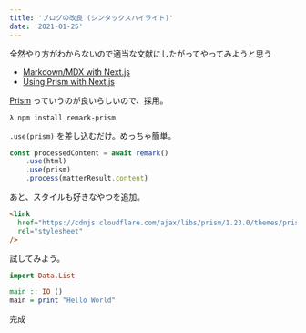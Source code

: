 ```yaml
---
title: 'ブログの改良 (シンタックスハイライト)'
date: '2021-01-25'
---
```


全然やり方がわからないので適当な文献にしたがってやってみようと思う

- [Markdown/MDX with Next.js](https://nextjs.org/blog/markdown)
- [Using Prism with Next.js](https://nextjs-prism.vercel.app/prism)

[Prism](https://prismjs.com/) っていうのが良いらしいので、採用。

```shell
λ npm install remark-prism
```

`.use(prism)` を差し込むだけ。めっちゃ簡単。

```ts
const processedContent = await remark()
    .use(html)
    .use(prism)
    .process(matterResult.content)
```

あと、スタイルも好きなやつを追加。

```html
<link
  href="https://cdnjs.cloudflare.com/ajax/libs/prism/1.23.0/themes/prism-tomorrow.min.css"
  rel="stylesheet"
/>
```

試してみよう。

```haskell
import Data.List

main :: IO ()
main = print "Hello World"
```

完成